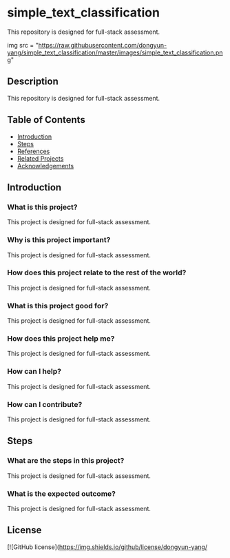 # simple_text_classification

This repository is designed for full-stack assessment.

img src = "https://raw.githubusercontent.com/dongyun-yang/simple_text_classification/master/images/simple_text_classification.png"

## Description

This repository is designed for full-stack assessment.

## Table of Contents

- [Introduction](#introduction)
- [Steps](#steps)
- [References](#references)
- [Related Projects](#related-projects)
- [Acknowledgements](#acknowledgements)

## Introduction

### What is this project?

This project is designed for full-stack assessment.

### Why is this project important?

This project is designed for full-stack assessment.

### How does this project relate to the rest of the world?

This project is designed for full-stack assessment.

### What is this project good for?

This project is designed for full-stack assessment.

### How does this project help me?

This project is designed for full-stack assessment.

### How can I help?

This project is designed for full-stack assessment.

### How can I contribute?

This project is designed for full-stack assessment.

## Steps

### What are the steps in this project?

This project is designed for full-stack assessment.

### What is the expected outcome?

This project is designed for full-stack assessment.

## License

[![GitHub license](https://img.shields.io/github/license/dongyun-yang/
